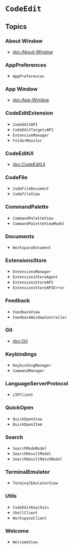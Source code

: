 # ``CodeEdit``

## Topics

### About Window

- <doc:About-Window>

### AppPreferences

- ``AppPreferences``

### App Window

- <doc:App-Window>

### CodeEditExtension

- ``CodeEditAPI``
- ``CodeEditTargetsAPI``
- ``ExtensionManager``
- ``FolderMonitor``

### CodeEditUI

- <doc:CodeEditUI>

### CodeFile

- ``CodeFileDocument``
- ``CodeFileView``

### CommandPalette

- ``CommandPaletteView``
- ``CommandPaletteViewModel``

### Documents

- ``WorkspaceDocument``

### ExtensionsStore

- ``ExtensionsManager``
- ``ExtensionsStoreAgent``
- ``ExtensionsStoreAPI``
- ``ExtensionsStoreAPIError``

### Feedback

- ``FeedbackView``
- ``FeedbackWindowController``

### Git

- <doc:Git>

### Keybindings

- ``KeybindingManager``
- ``CommandManager``

### LanguageServerProtocol

- ``LSPClient``

### QuickOpen

- ``QuickOpenView``
- ``QuickOpenItem``

### Search

- ``SearchModeModel``
- ``SearchResultModel``
- ``SearchResultMatchModel``

### TerminalEmulator

- ``TerminalEmulatorView``

### Utils

- ``CodeEditKeychain``
- ``ShellClient``
- ``WorkspaceClient``

### Welcome

- ``WelcomeView``
